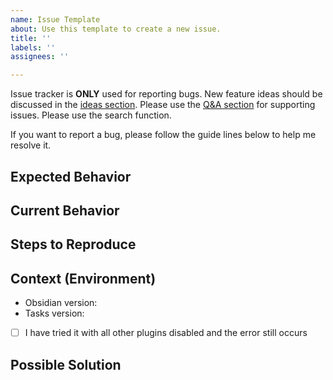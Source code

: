 ```yaml
---
name: Issue Template
about: Use this template to create a new issue.
title: ''
labels: ''
assignees: ''

---
```


Issue tracker is **ONLY** used for reporting bugs. New feature ideas should be discussed in the [ideas section](https://github.com/schemar/obsidian-tasks/discussions/categories/ideas). Please use the [Q&A section](https://github.com/schemar/obsidian-tasks/discussions/categories/q-a) for supporting issues. Please use the search function.

If you want to report a bug, please follow the guide lines below to help me resolve it.

## Expected Behavior
<!--- Tell us what should happen -->

## Current Behavior
<!--- Tell us what happens instead of the expected behavior -->

## Steps to Reproduce
<!-- Which exact steps can I take to reproduce the issue? -->

## Context (Environment)
* Obsidian version:
* Tasks version:
* [ ] I have tried it with all other plugins disabled and the error still occurs

## Possible Solution
<!--- Not obligatory, but suggest a fix/reason for the bug, if you have an idea -->
